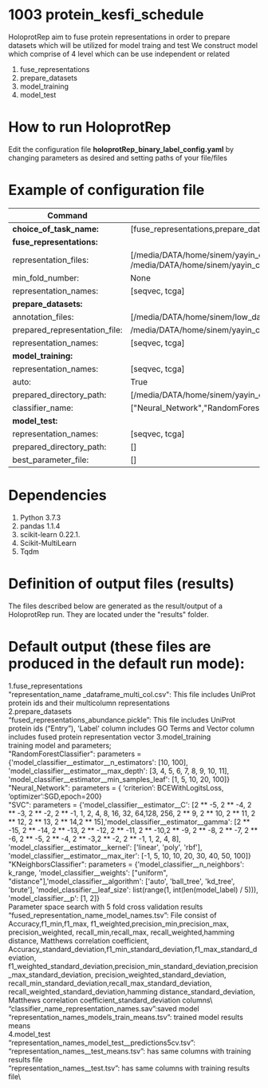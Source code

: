 # 1003 protein_kesfi_schedule
HoloprotRep aim to fuse protein representations in order to prepare datasets which will be utilized for model traing and test
We construct model which comprise of 4 level which can be use independent or related
1.	fuse_representations
2.	prepare_datasets
3.	model_training
4.	model_test

# How to run HoloprotRep 

Edit the configuration file **holoprotRep_binary_label_config.yaml** by changing parameters as desired and setting paths of your file/files 

# Example of configuration file
|Command             | Value |
|--------------------|-------|
|**choice_of_task_name:**| [fuse_representations,prepare_datasets,model_training,model_test] |
|**fuse_representations:** |   
| representation_files: | [/media/DATA/home/sinem/yayin_calismasi/SeqVec_dataframe_multi_col.csv, /media/DATA/home/sinem/yayin_calismasi/tcga_embedding_dataframe_multi_col.csv] |
|       min_fold_number: |  None |
|       representation_names: | [seqvec, tcga]    | 
|**prepare_datasets:**  |
|annotation_files: |  [/media/DATA/home/sinem/low_data/cellular_component_Low_Normal.csv,/media/DATA/home/sinem/low_data/molecular_function_Low_Normal.csv] |
| prepared_representation_file: | /media/DATA/home/sinem/yayin_calismasi/results/seqvec_tcga_fused_representations_dataframe_multi_col.csv |
| representation_names: | [seqvec, tcga] |
|**model_training:** |
| representation_names:|  [seqvec, tcga]   |
| auto: | True |
| prepared_directory_path: | [/media/DATA/home/sinem/yayin_calismasi/results/] |
| classifier_name: |  ["Neural_Network","RandomForestClassifier"] |
|**model_test:**|
| representation_names: | [seqvec, tcga] |
| prepared_directory_path: |  [] |             
| best_parameter_file: |  [] |
# Dependencies
1.	Python 3.7.3
2.	pandas 1.1.4
3.	scikit-learn 0.22.1.
4.	Scikit-MultiLearn
5.	Tqdm
# Definition of output files (results)
The files described below are generated as the result/output of a HoloprotRep run. They are located under the "results" folder. 
# Default output (these files are produced in the default run mode):
1.fuse_representations\
"representation_name _dataframe_multi_col.csv": This file includes UniProt protein ids and their  multicolumn representations\
2.prepare_datasets\
“fused_representations_abundance.pickle”: This file includes UniProt protein ids (“Entry”), 'Label' column includes GO Terms and Vector column includes fused protein representation vector
3.model_training\
training model and parameters;\
"RandomForestClassifier": 
parameters = {'model_classifier__estimator__n_estimators': [10, 100], 'model_classifier__estimator__max_depth': [3, 4, 5, 6, 7, 8, 9, 10, 11],
'model_classifier__estimator__min_samples_leaf': [1, 5, 10, 20, 100]}\
 "Neural_Network": parameters = { ‘criterion’: BCEWithLogitsLoss,
    ‘optimizer’:SGD,epoch=200}\
 "SVC": parameters = {'model_classifier__estimator__C': [2 ** -5, 2 ** -4, 2 ** -3, 2 ** -2, 2 ** -1, 1, 2, 4, 8, 16, 32, 64,128, 256, 2 ** 9, 2 ** 10, 2 ** 11, 2 ** 12, 2 ** 13, 2 ** 14,2 ** 15],'model_classifier__estimator__gamma': [2 ** -15, 2 ** -14, 2 ** -13, 2 ** -12, 2 ** -11, 2 ** -10,2 ** -9, 2 ** -8, 2 ** -7, 2 ** -6, 2 ** -5, 2 ** -4, 2 ** -3,2 ** -2, 2 ** -1, 1, 2, 4, 8], 'model_classifier__estimator__kernel': ['linear', 'poly', 'rbf'], 'model_classifier__estimator__max_iter': [-1, 5, 10, 10, 20, 30, 40, 50, 100]}\
 "KNeighborsClassifier": parameters = {'model_classifier__n_neighbors': k_range, 'model_classifier__weights': ["uniform", "distance"],'model_classifier__algorithm': ['auto', 'ball_tree', 'kd_tree', 'brute'], 'model_classifier__leaf_size': list(range(1, int(len(model_label) / 5))), 'model_classifier__p': [1, 2]}\
Parameter space search with 5 fold cross validation results 
“fused_representation_name_model_names.tsv”: File consist of  Accuracy,f1_min,f1_max,    f1_weighted,precision_min,precision_max,    precision_weighted, recall_min,recall_max,    recall_weighted,hamming distance, Matthews correlation coefficient, Accuracy_standard_deviation,f1_min_standard_deviation,f1_max_standard_deviation,  f1_weighted_standard_deviation,precision_min_standard_deviation,precision_max_standard_deviation,    precision_weighted_standard_deviation, recall_min_standard_deviation,recall_max_standard_deviation,    recall_weighted_standard_deviation,hamming distance_standard_deviation, Matthews correlation coefficient_standard_deviation columns\ 
“classifier_name_representation_names.sav”:saved model\
“representation_names_models_train_means.tsv”:	trained model results means\
4.model_test\
“representation_names_model_test__predictions5cv.tsv”:\
“representation_names__test_means.tsv”: has same columns with training results file\
“representation_names__test.tsv”: has same columns with training results file\

